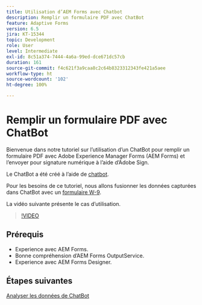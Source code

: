 ```yaml
---
title: Utilisation d’AEM Forms avec Chatbot
description: Remplir un formulaire PDF avec ChatBot
feature: Adaptive Forms
version: 6.5
jira: KT-15344
topic: Development
role: User
level: Intermediate
exl-id: 8c51a374-7444-4a6a-99ed-dce671dc57cb
duration: 161
source-git-commit: f4c621f3a9caa8c2c64b8323312343fe421a5aee
workflow-type: ht
source-wordcount: '102'
ht-degree: 100%

---
```


# Remplir un formulaire PDF avec ChatBot

Bienvenue dans notre tutoriel sur l’utilisation d’un ChatBot pour remplir un formulaire PDF avec Adobe Experience Manager Forms (AEM Forms) et l’envoyer pour signature numérique à l’aide d’Adobe Sign.

Le ChatBot a été créé à l’aide de [chatbot](https://www.chatbot.com/).

Pour les besoins de ce tutoriel, nous allons fusionner les données capturées dans ChatBot avec un [formulaire W-9](assets/fw9.xdp).

La vidéo suivante présente le cas d’utilisation.

>[!VIDEO](https://video.tv.adobe.com/v/3428432?learn=on)

## Prérequis

* Experience avec AEM Forms.
* Bonne compréhension d’AEM Forms OutputService.
* Experience avec AEM Forms Designer.

## Étapes suivantes

[Analyser les données de ChatBot](parse-chat-bot-data.md)
